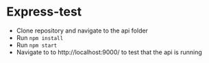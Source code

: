 # Express-test

+ Clone repository and navigate to the api folder
+ Run `npm install`
+ Run `npm start`
+ Navigate to to http://localhost:9000/ to test that the api is running
